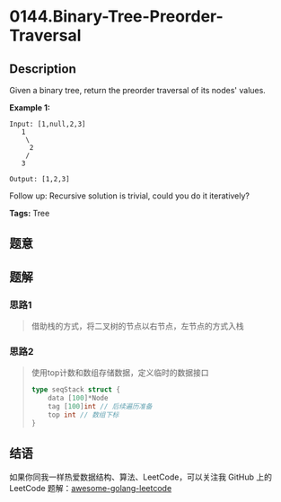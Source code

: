 # 0144.Binary-Tree-Preorder-Traversal

## Description

Given a binary tree, return the preorder traversal of its nodes' values.

**Example 1:**

```text
Input: [1,null,2,3]
   1
    \
     2
    /
   3

Output: [1,2,3]
```

Follow up: Recursive solution is trivial, could you do it iteratively?

**Tags:** Tree

## 题意

>

## 题解

### 思路1

> 借助栈的方式，将二叉树的节点以右节点，左节点的方式入栈

### 思路2

> 使用top计数和数组存储数据，定义临时的数据接口
>
> ```go
> type seqStack struct {
>     data [100]*Node
>     tag [100]int // 后续遍历准备
>     top int // 数组下标
> }
> ```

## 结语

如果你同我一样热爱数据结构、算法、LeetCode，可以关注我 GitHub 上的 LeetCode 题解：[awesome-golang-leetcode](https://github.com/kylesliu/awesome-golang-algorithm)

